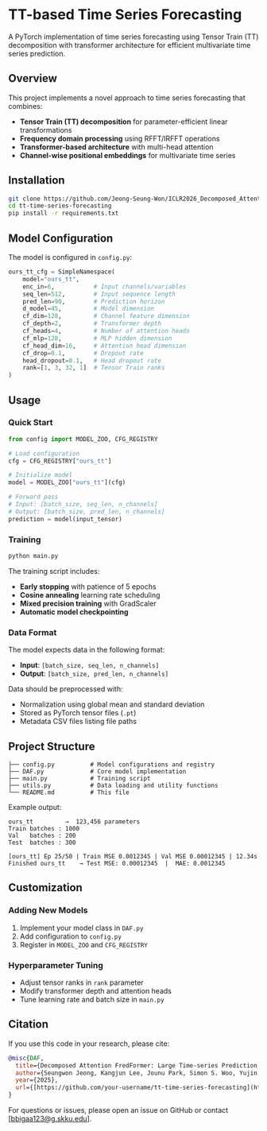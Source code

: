 # TT-based Time Series Forecasting

A PyTorch implementation of time series forecasting using Tensor Train (TT) decomposition with transformer architecture for efficient multivariate time series prediction.

## Overview

This project implements a novel approach to time series forecasting that combines:
- **Tensor Train (TT) decomposition** for parameter-efficient linear transformations
- **Frequency domain processing** using RFFT/IRFFT operations
- **Transformer-based architecture** with multi-head attention
- **Channel-wise positional embeddings** for multivariate time series

## Installation

```bash
git clone https://github.com/Jeong-Seung-Won/ICLR2026_Decomposed_Attention_FredFormer
cd tt-time-series-forecasting
pip install -r requirements.txt
```

## Model Configuration

The model is configured in `config.py`:

```python
ours_tt_cfg = SimpleNamespace(
    model="ours_tt", 
    enc_in=6,           # Input channels/variables
    seq_len=512,        # Input sequence length
    pred_len=90,        # Prediction horizon
    d_model=45,         # Model dimension
    cf_dim=128,         # Channel feature dimension
    cf_depth=2,         # Transformer depth
    cf_heads=4,         # Number of attention heads
    cf_mlp=128,         # MLP hidden dimension
    cf_head_dim=16,     # Attention head dimension
    cf_drop=0.1,        # Dropout rate
    head_dropout=0.1,   # Head dropout rate
    rank=[1, 3, 32, 1]  # Tensor Train ranks
)
```

## Usage

### Quick Start

```python
from config import MODEL_ZOO, CFG_REGISTRY

# Load configuration
cfg = CFG_REGISTRY["ours_tt"]

# Initialize model
model = MODEL_ZOO["ours_tt"](cfg)

# Forward pass
# Input: [batch_size, seq_len, n_channels]
# Output: [batch_size, pred_len, n_channels]
prediction = model(input_tensor)
```

### Training

```bash
python main.py
```

The training script includes:
- **Early stopping** with patience of 5 epochs
- **Cosine annealing** learning rate scheduling
- **Mixed precision training** with GradScaler
- **Automatic model checkpointing**

### Data Format

The model expects data in the following format:
- **Input**: `[batch_size, seq_len, n_channels]`
- **Output**: `[batch_size, pred_len, n_channels]`

Data should be preprocessed with:
- Normalization using global mean and standard deviation
- Stored as PyTorch tensor files (`.pt`)
- Metadata CSV files listing file paths

## Project Structure

```
├── config.py          # Model configurations and registry
├── DAF.py             # Core model implementation
├── main.py            # Training script
├── utils.py           # Data loading and utility functions
└── README.md          # This file
```

Example output:
```
ours_tt         →  123,456 parameters
Train batches : 1000
Val   batches : 200
Test  batches : 300

[ours_tt] Ep 25/50 | Train MSE 0.0012345 | Val MSE 0.00012345 | 12.34s
Finished ours_tt    → Test MSE: 0.00012345  |  MAE: 0.0012345
```

## Customization

### Adding New Models
1. Implement your model class in `DAF.py`
2. Add configuration to `config.py`
3. Register in `MODEL_ZOO` and `CFG_REGISTRY`

### Hyperparameter Tuning
- Adjust tensor ranks in `rank` parameter
- Modify transformer depth and attention heads
- Tune learning rate and batch size in `main.py`

## Citation

If you use this code in your research, please cite:
```bibtex
@misc{DAF,
  title={Decomposed Attention FredFormer: Large Time-series Prediction Model for Satellite Orbit Prediction},
  author={Seungwon Jeong, Kangjun Lee, Jounu Park, Simon S. Woo, Yujin Shin},
  year={2025},
  url={[https://github.com/your-username/tt-time-series-forecasting](https://github.com/Jeong-Seung-Won/ICLR2026_Decomposed_Attention_FredFormer)}
}
```
For questions or issues, please open an issue on GitHub or contact [bbigaa123@g.skku.edu].

